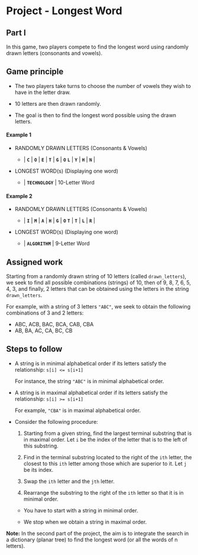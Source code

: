 # Project - Longest Word

## Part I

In this game, two players compete to find the longest word using randomly drawn letters (consonants and vowels).

## Game principle 


- The two players take turns to choose the number of vowels they wish to have in the letter draw.

- 10 letters are then drawn randomly.

- The goal is then to find the longest word possible using the drawn letters.
  

#### Example 1

- RANDOMLY DRAWN LETTERS (Consonants & Vowels)

  - | **```C```** | **```O```** | **```E```** | **```T```** | **```G```** | **```O```** **```L```** | **```Y```** | **```H```** | **```N```** |

- LONGEST WORD(s) (Displaying one word)

  - | **```TECHNOLOGY```** | 10-Letter Word

#### Example 2

- RANDOMLY DRAWN LETTERS (Consonants & Vowels)

  - | **```I```** | **```M```** | **```A```** | **```H```** | **```G```** | **```O```** **```T```** | **```T```** | **```L```** | **```R```** |

- LONGEST WORD(s) (Displaying one word)

  - | **```ALGORITHM```** | 9-Letter Word

## Assigned work

Starting from a randomly drawn string of 10 letters (called ```drawn_letters```), we seek to find all possible combinations (strings) of 10, then of 9, 8, 7, 6, 5, 4, 3, and finally, 2 letters that can be obtained using the letters in the string ```drawn_letters```.

For example, with a string of 3 letters ```"ABC"```, we seek to obtain the following combinations of 3 and 2 letters:

- ABC, ACB, BAC, BCA, CAB, CBA 
- AB, BA, AC, CA, BC, CB

## Steps to follow

- A string is in minimal alphabetical order if its letters satisfy the relationship: ```s[i] <= s[i+1]```
    
    For instance, the string ```"ABC"``` is in minimal alphabetical order.

- A string is in maximal alphabetical order if its letters satisfy the relationship: ```s[i] >= s[i+1]```
  
    For example, ```"CBA"``` is in maximal alphabetical order.

- Consider the following procedure:

  1. Starting from a given string, find the largest terminal substring that is in maximal order. Let ```i``` be the index of the letter that is to the left of this substring.

  2. Find in the terminal substring located to the right of the ```ith``` letter, the closest to this ```ith``` letter among those which are superior to it. Let ```j``` be its index.

  3. Swap the ```ith``` letter and the ```jth``` letter.

  4. Rearrange the substring to the right of the ```ith``` letter so that it is in minimal order.

    - You have to start with a string in minimal order. 

    - We stop when we obtain a string in maximal order.

**Note:** In the second part of the project, the aim is to integrate the search in a dictionary (planar tree) to find the longest word (or all the words of n letters).